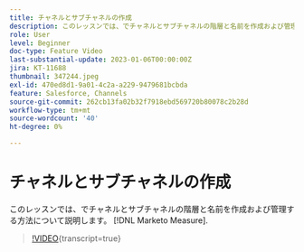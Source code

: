 ```yaml
---
title: チャネルとサブチャネルの作成
description: このレッスンでは、でチャネルとサブチャネルの階層と名前を作成および管理する方法について説明します。 [!DNL Marketo Measure].
role: User
level: Beginner
doc-type: Feature Video
last-substantial-update: 2023-01-06T00:00:00Z
jira: KT-11688
thumbnail: 347244.jpeg
exl-id: 470ed8d1-9a01-4c2a-a229-9479681bcbda
feature: Salesforce, Channels
source-git-commit: 262cb13fa02b32f7918ebd569720b80078c2b28d
workflow-type: tm+mt
source-wordcount: '40'
ht-degree: 0%

---
```


# チャネルとサブチャネルの作成

このレッスンでは、でチャネルとサブチャネルの階層と名前を作成および管理する方法について説明します。 [!DNL Marketo Measure].

>[!VIDEO](https://video.tv.adobe.com/v/347244/?learn=on){transcript=true}
